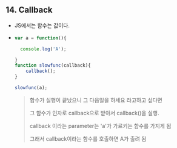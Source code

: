 ## 14. Callback

- JS에서는 함수는 값이다.

- ```javascript
  var a = function(){
  
    console.log('A');
  
  }
  function slowfunc(callback){
      callback();
  }
  
  slowfunc(a);
  ```

  > 함수가 실행이 끝났으니 그 다음일을 하세요 라고하고 싶다면
  >
  > 그 함수가 인자로 callback으로 받아서 callback()을 실행.
  >
  > callback 이라는 parameter는 'a'가 가르키는 함수를 가지게 됨
  >
  > 그래서 callback이라는 함수를 호출하면 A가 출려 됨